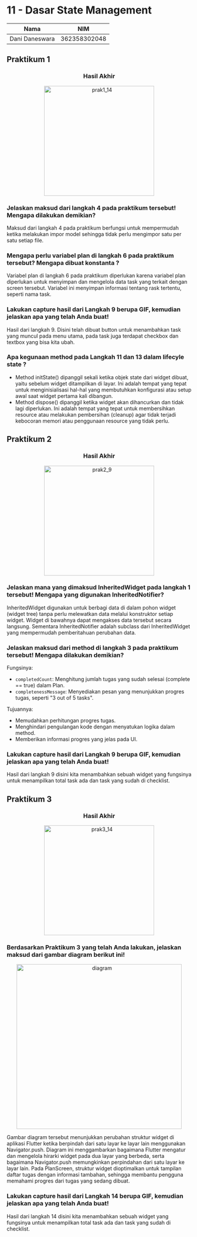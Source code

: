 # 11 - Dasar State Management

<div align="center">

| Nama | NIM |
|:----:|:---:|
| Dani Daneswara | 362358302048 |

</div>

## Praktikum 1

<h3 align="center">Hasil Akhir</h3>
<p align="center">
  <img src="images/1_14.png" alt="prak1_14" width="300"/>
</p>

### Jelaskan maksud dari langkah 4 pada praktikum tersebut! Mengapa dilakukan demikian?
Maksud dari langkah 4 pada praktikum berfungsi untuk mempermudah ketika melakukan impor model sehingga tidak perlu mengimpor satu per satu setiap file.

### Mengapa perlu variabel plan di langkah 6 pada praktikum tersebut? Mengapa dibuat konstanta ?
Variabel plan di langkah 6 pada praktikum diperlukan karena variabel plan diperlukan untuk menyimpan dan mengelola data task yang terkait dengan screen tersebut. Variabel ini menyimpan informasi tentang rask tertentu, seperti nama task.

### Lakukan capture hasil dari Langkah 9 berupa GIF, kemudian jelaskan apa yang telah Anda buat!
Hasil dari langkah 9. Disini telah dibuat button untuk menambahkan task yang muncul pada menu utama, pada task juga terdapat checkbox dan textbox yang bisa kita ubah.

### Apa kegunaan method pada Langkah 11 dan 13 dalam lifecyle state ?
- Method initState() dipanggil sekali ketika objek state dari widget dibuat, yaitu sebelum widget ditampilkan di layar. Ini adalah tempat yang tepat untuk menginisialisasi hal-hal yang membutuhkan konfigurasi atau setup awal saat widget pertama kali dibangun.
- Method dispose() dipanggil ketika widget akan dihancurkan dan tidak lagi diperlukan. Ini adalah tempat yang tepat untuk membersihkan resource atau melakukan pembersihan (cleanup) agar tidak terjadi kebocoran memori atau penggunaan resource yang tidak perlu.

## Praktikum 2

<h3 align="center">Hasil Akhir</h3>
<p align="center">
  <img src="images/2_9.png" alt="prak2_9" width="300"/>
</p>

### Jelaskan mana yang dimaksud InheritedWidget pada langkah 1 tersebut! Mengapa yang digunakan InheritedNotifier?
InheritedWidget digunakan untuk berbagi data di dalam pohon widget (widget tree) tanpa perlu melewatkan data melalui konstruktor setiap widget. Widget di bawahnya dapat mengakses data tersebut secara langsung. Sementara InheritedNotifier adalah subclass dari InheritedWidget yang mempermudah pemberitahuan perubahan data.

### Jelaskan maksud dari method di langkah 3 pada praktikum tersebut! Mengapa dilakukan demikian?
Fungsinya:
- `completedCount`: Menghitung jumlah tugas yang sudah selesai (complete == true) dalam Plan.
- `completenessMessage`: Menyediakan pesan yang menunjukkan progres tugas, seperti "3 out of 5 tasks".

Tujuannya:
- Memudahkan perhitungan progres tugas.
- Menghindari pengulangan kode dengan menyatukan logika dalam method.
- Memberikan informasi progres yang jelas pada UI.

### Lakukan capture hasil dari Langkah 9 berupa GIF, kemudian jelaskan apa yang telah Anda buat!
Hasil dari langkah 9 disini kita menambahkan sebuah widget yang fungsinya untuk menampilkan total task ada dan task yang sudah di checklist.

## Praktikum 3

<h3 align="center">Hasil Akhir</h3>
<p align="center">
  <img src="images/3_14.gif" alt="prak3_14" width="300"/>
</p>

### Berdasarkan Praktikum 3 yang telah Anda lakukan, jelaskan maksud dari gambar diagram berikut ini!
<p align="center">
  <img src="images/diagram.png" alt="diagram" width="450"/>
</p>
Gambar diagram tersebut menunjukkan perubahan struktur widget di aplikasi Flutter ketika berpindah dari satu layar ke layar lain menggunakan Navigator.push. Diagram ini menggambarkan bagaimana Flutter mengatur dan mengelola hirarki widget pada dua layar yang berbeda, serta bagaimana Navigator.push memungkinkan perpindahan dari satu layar ke layar lain. Pada PlanScreen, struktur widget dioptimalkan untuk tampilan daftar tugas dengan informasi tambahan, sehingga membantu pengguna memahami progres dari tugas yang sedang dibuat.

### Lakukan capture hasil dari Langkah 14 berupa GIF, kemudian jelaskan apa yang telah Anda buat!
Hasil dari langkah 14 disini kita menambahkan sebuah widget yang fungsinya untuk menampilkan total task ada dan task yang sudah di checklist.
